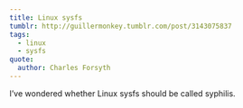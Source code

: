 ```yaml
---
title: Linux sysfs
tumblr: http://guillermonkey.tumblr.com/post/3143075837
tags:
  - linux
  - sysfs
quote:
  author: Charles Forsyth
---
```


I’ve wondered whether Linux sysfs should be called syphilis.
